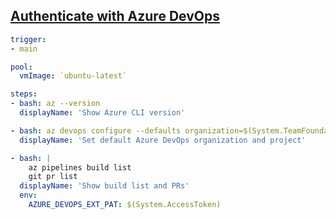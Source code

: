 ## [Authenticate with Azure DevOps](https://learn.microsoft.com/en-us/azure/devops/cli/azure-devops-cli-in-yaml?view=azure-devops#authenticate-with-azure-devops)
```yml
trigger:
- main

pool:
  vmImage: `ubuntu-latest`

steps:
- bash: az --version
  displayName: 'Show Azure CLI version'

- bash: az devops configure --defaults organization=$(System.TeamFoundationCollectionUri) project=$(System.TeamProject) --use-git-aliases true
  displayName: 'Set default Azure DevOps organization and project'

- bash: |
    az pipelines build list
    git pr list
  displayName: 'Show build list and PRs'
  env:
    AZURE_DEVOPS_EXT_PAT: $(System.AccessToken)
```